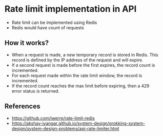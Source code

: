 
# Rate limit implementation in API
- Rate limit can be implemented using Redis
- Redis would have count of requests

## How it works?
- When a request is made, a new temporary record is stored in Redis. This record is defined by the IP address of the request and will expire.
- If a second request is made before the first expires, the record count is incremented.
- For each request made within the rate limit window, the record is incremented.
- If the record count reaches the max limit before expiring, then a 429 error status is returned.

## References
- https://github.com/jwerre/rate-limit-redis
- https://akshay-iyangar.github.io/system-design/grokking-system-design/system-design-problems/api-rate-limiter.html
